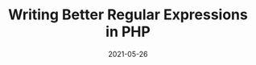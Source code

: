 ---
date: 2021-05-26
publisher: phpwch
tags:
  - php
  - regex
target_url: https://php.watch/articles/php-regex-readability
title: Writing Better Regular Expressions in PHP
---